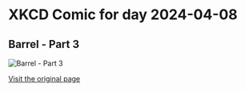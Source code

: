 
# XKCD Comic for day 2024-04-08

## Barrel - Part 3

![Barrel - Part 3](https://imgs.xkcd.com/comics/barrel_whirlpool.jpg "A whirlpool!")

[Visit the original page](https://xkcd.com/22/)
